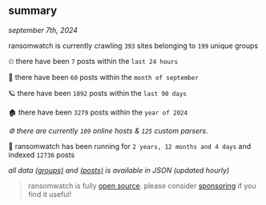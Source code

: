 
## summary
_september 7th, 2024_

ransomwatch is currently crawling `393` sites belonging to `199` unique groups

⏲ there have been `7` posts within the `last 24 hours`

🦈 there have been `60` posts within the `month of september`

🪐 there have been `1092` posts within the `last 90 days`

🏚 there have been `3279` posts within the `year of 2024`

_⚙️ there are currently `109` online hosts & `125` custom parsers._

🦕 ransomwatch has been running for `2 years, 12 months and 4 days` and indexed `12736` posts

_all data  [(groups)](http://ransomwhat.telemetry.ltd/groups) and [(posts)](http://ransomwhat.telemetry.ltd/posts) is available in JSON (updated hourly)_

> ransomwatch is fully [open source](https://github.com/joshhighet/ransomwatch#ransomwatch--). please consider [sponsoring](https://github.com/sponsors/joshhighet) if you find it useful!
